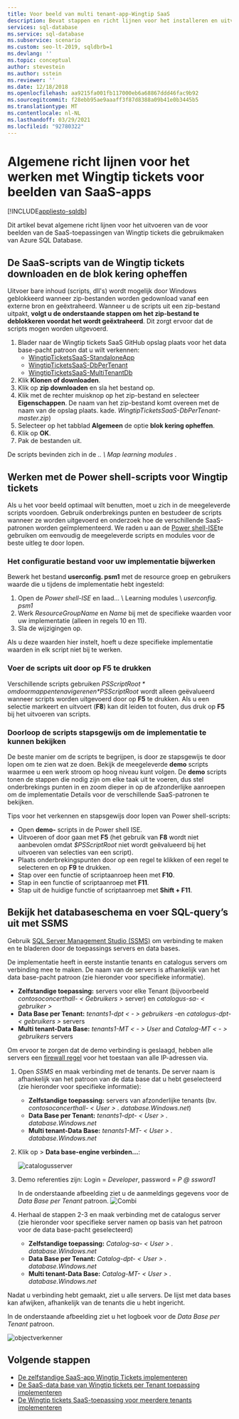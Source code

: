 ```yaml
---
title: Voor beeld van multi tenant-app-Wingtip SaaS
description: Bevat stappen en richt lijnen voor het installeren en uitvoeren van de voor beeld-multi tenant toepassing die gebruikmaakt van Azure SQL Database, het SaaS-voor beeld van Wingtip tickets.
services: sql-database
ms.service: sql-database
ms.subservice: scenario
ms.custom: seo-lt-2019, sqldbrb=1
ms.devlang: ''
ms.topic: conceptual
author: stevestein
ms.author: sstein
ms.reviewer: ''
ms.date: 12/18/2018
ms.openlocfilehash: aa9215fa001fb117000eb6a68867ddd46fac9b92
ms.sourcegitcommit: f28ebb95ae9aaaff3f87d8388a09b41e0b3445b5
ms.translationtype: MT
ms.contentlocale: nl-NL
ms.lasthandoff: 03/29/2021
ms.locfileid: "92780322"
---
```

# <a name="general-guidance-for-working-with-wingtip-tickets-sample-saas-apps"></a>Algemene richt lijnen voor het werken met Wingtip tickets voor beelden van SaaS-apps
[!INCLUDE[appliesto-sqldb](../includes/appliesto-sqldb.md)]

Dit artikel bevat algemene richt lijnen voor het uitvoeren van de voor beelden van de SaaS-toepassingen van Wingtip tickets die gebruikmaken van Azure SQL Database.

## <a name="download-and-unblock-the-wingtip-tickets-saas-scripts"></a>De SaaS-scripts van de Wingtip tickets downloaden en de blok kering opheffen

Uitvoer bare inhoud (scripts, dll's) wordt mogelijk door Windows geblokkeerd wanneer zip-bestanden worden gedownload vanaf een externe bron en geëxtraheerd. Wanneer u de scripts uit een zip-bestand uitpakt, **volgt u de onderstaande stappen om het zip-bestand te deblokkeren voordat het wordt geëxtraheerd**. Dit zorgt ervoor dat de scripts mogen worden uitgevoerd.

1. Blader naar de Wingtip tickets SaaS GitHub opslag plaats voor het data base-pacht patroon dat u wilt verkennen:
    - [WingtipTicketsSaaS-StandaloneApp](https://github.com/Microsoft/WingtipTicketsSaaS-StandaloneApp)
    - [WingtipTicketsSaaS-DbPerTenant](https://github.com/Microsoft/WingtipTicketsSaaS-DbPerTenant)
    - [WingtipTicketsSaaS-MultiTenantDb](https://github.com/Microsoft/WingtipTicketsSaaS-MultiTenantDb)
2. Klik **Klonen of downloaden**.
3. Klik op **zip downloaden** en sla het bestand op.
4. Klik met de rechter muisknop op het zip-bestand en selecteer **Eigenschappen**. De naam van het zip-bestand komt overeen met de naam van de opslag plaats. kade. _WingtipTicketsSaaS-DbPerTenant-master.zip_)
5. Selecteer op het tabblad **Algemeen** de optie **blok kering opheffen**.
6. Klik op **OK**.
7. Pak de bestanden uit.

De scripts bevinden zich in de *.. \\ Map learning modules* .


## <a name="working-with-the-wingtip-tickets-powershell-scripts"></a>Werken met de Power shell-scripts voor Wingtip tickets

Als u het voor beeld optimaal wilt benutten, moet u zich in de meegeleverde scripts voordoen. Gebruik onderbrekings punten en bestudeer de scripts wanneer ze worden uitgevoerd en onderzoek hoe de verschillende SaaS-patronen worden geïmplementeerd. We raden u aan de [Power shell-ISE](/powershell/scripting/components/ise/introducing-the-windows-powershell-ise)te gebruiken om eenvoudig de meegeleverde scripts en modules voor de beste uitleg te door lopen.

### <a name="update-the-configuration-file-for-your-deployment"></a>Het configuratie bestand voor uw implementatie bijwerken

Bewerk het bestand **userconfig. psm1** met de resource groep en gebruikers waarde die u tijdens de implementatie hebt ingesteld:

1. Open de *Power shell-ISE* en laad... \\ Learning modules \\ *userconfig. psm1*
2. Werk *ResourceGroupName* en *Name* bij met de specifieke waarden voor uw implementatie (alleen in regels 10 en 11).
3. Sla de wijzigingen op.

Als u deze waarden hier instelt, hoeft u deze specifieke implementatie waarden in elk script niet bij te werken.

### <a name="execute-the-scripts-by-pressing-f5"></a>Voer de scripts uit door op F5 te drukken

Verschillende scripts gebruiken *$PSScriptRoot* om door mappen te navigeren en *$PSScriptRoot* wordt alleen geëvalueerd wanneer scripts worden uitgevoerd door op **F5** te drukken.  Als u een selectie markeert en uitvoert (**F8**) kan dit leiden tot fouten, dus druk op **F5** bij het uitvoeren van scripts.

### <a name="step-through-the-scripts-to-examine-the-implementation"></a>Doorloop de scripts stapsgewijs om de implementatie te kunnen bekijken

De beste manier om de scripts te begrijpen, is door ze stapsgewijs te door lopen om te zien wat ze doen. Bekijk de meegeleverde **demo** scripts waarmee u een werk stroom op hoog niveau kunt volgen. De **demo** scripts tonen de stappen die nodig zijn om elke taak uit te voeren, dus stel onderbrekings punten in en zoom dieper in op de afzonderlijke aanroepen om de implementatie Details voor de verschillende SaaS-patronen te bekijken.

Tips voor het verkennen en stapsgewijs door lopen van Power shell-scripts:

- Open **demo-** scripts in de Power shell ISE.
- Uitvoeren of door gaan met **F5** (het gebruik van **F8** wordt niet aanbevolen omdat *$PSScriptRoot* niet wordt geëvalueerd bij het uitvoeren van selecties van een script).
- Plaats onderbrekingspunten door op een regel te klikken of een regel te selecteren en op **F9** te drukken.
- Stap over een functie of scriptaanroep heen met **F10**.
- Stap in een functie of scriptaanroep met **F11**.
- Stap uit de huidige functie of scriptaanroep met **Shift + F11**.


## <a name="explore-database-schema-and-execute-sql-queries-using-ssms"></a>Bekijk het databaseschema en voer SQL-query’s uit met SSMS

Gebruik [SQL Server Management Studio (SSMS)](/sql/ssms/download-sql-server-management-studio-ssms) om verbinding te maken en te bladeren door de toepassings servers en data bases.

De implementatie heeft in eerste instantie tenants en catalogus servers om verbinding mee te maken. De naam van de servers is afhankelijk van het data base-pacht patroon (zie hieronder voor specifieke informatie).

   - **Zelfstandige toepassing:** servers voor elke Tenant (bijvoorbeeld *contosoconcerthall- &lt; Gebruikers &gt;* server) en *catalogus-sa- &lt; gebruiker &gt;*
   - **Data Base per Tenant:** *tenants1-dpt &lt; - &gt; gebruikers* -en *catalogus-dpt- &lt; gebruikers &gt;* servers
   - **Multi tenant-Data Base:** *tenants1-MT &lt; - &gt; User* and *Catalog-MT &lt; - &gt; gebruikers* servers

Om ervoor te zorgen dat de demo verbinding is geslaagd, hebben alle servers een [firewall regel](firewall-configure.md) voor het toestaan van alle IP-adressen via.


1. Open *SSMS* en maak verbinding met de tenants. De server naam is afhankelijk van het patroon van de data base dat u hebt geselecteerd (zie hieronder voor specifieke informatie):
    - **Zelfstandige toepassing:** servers van afzonderlijke tenants (bv. *contosoconcerthall- &lt; User &gt; . database.Windows.net*)
    - **Data Base per Tenant:** *tenants1-dpt- &lt; User &gt; . database.Windows.net*
    - **Multi tenant-Data Base:** *tenants1-MT- &lt; User &gt; . database.Windows.net*
2. Klik op  >  **Data base-engine verbinden...**:

   ![catalogusserver](./media/saas-tenancy-wingtip-app-guidance-tips/connect.png)

3. Demo referenties zijn: Login = *Developer*, password = *P \@ ssword1*

    In de onderstaande afbeelding ziet u de aanmeldings gegevens voor de *Data Base per Tenant* patroon.
    ![Combi](./media/saas-tenancy-wingtip-app-guidance-tips/tenants1-connect.png)



4. Herhaal de stappen 2-3 en maak verbinding met de catalogus server (zie hieronder voor specifieke server namen op basis van het patroon voor de data base-pacht geselecteerd)
    - **Zelfstandige toepassing:** *Catalog-sa- &lt; User &gt; . database.Windows.net*
    - **Data Base per Tenant:** *Catalog-dpt- &lt; User &gt; . database.Windows.net*
    - **Multi tenant-Data Base:** *Catalog-MT- &lt; User &gt; . database.Windows.net*


Nadat u verbinding hebt gemaakt, ziet u alle servers. De lijst met data bases kan afwijken, afhankelijk van de tenants die u hebt ingericht.

In de onderstaande afbeelding ziet u het logboek voor de *Data Base per Tenant* patroon.

![objectverkenner](./media/saas-tenancy-wingtip-app-guidance-tips/object-explorer.png)



## <a name="next-steps"></a>Volgende stappen
- [De zelfstandige SaaS-app Wingtip Tickets implementeren](./saas-standaloneapp-get-started-deploy.md)
- [De SaaS-data base van Wingtip tickets per Tenant toepassing implementeren](./saas-dbpertenant-get-started-deploy.md)
- [De Wingtip tickets SaaS-toepassing voor meerdere tenants implementeren](./saas-multitenantdb-get-started-deploy.md)